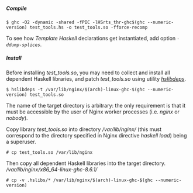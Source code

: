 ##### Compile

```ShellSession
$ ghc -O2 -dynamic -shared -fPIC -lHSrts_thr-ghc$(ghc --numeric-version) test_tools.hs -o test_tools.so -fforce-recomp
```

To see how *Template Haskell* declarations get instantiated, add option
*``-ddump-splices``*.

##### Install

Before installing *test_tools.so*, you may need to collect and install all
dependent Haskell libraries, and patch *test_tools.so* using utility
[*hslibdeps*](/utils/README.md#utility-hslibdeps).

```ShellSession
$ hslibdeps -t /var/lib/nginx/$(arch)-linux-ghc-$(ghc --numeric-version) test_tools.so
```

The name of the target directory is arbitrary: the only requirement is that it
must be accessible by the user of Nginx worker processes (i.e. *nginx* or
*nobody*).

Copy library *test_tools.so* into directory */var/lib/nginx/* (this must
correspond to the directory specified in Nginx directive *haskell load*) being
a superuser.

```ShellSession
# cp test_tools.so /var/lib/nginx
```

Then copy all dependent Haskell libraries into the target directory.
*/var/lib/nginx/x86_64-linux-ghc-8.6.1/*

```ShellSession
# cp -v .hslibs/* /var/lib/nginx/$(arch)-linux-ghc-$(ghc --numeric-version)
```

